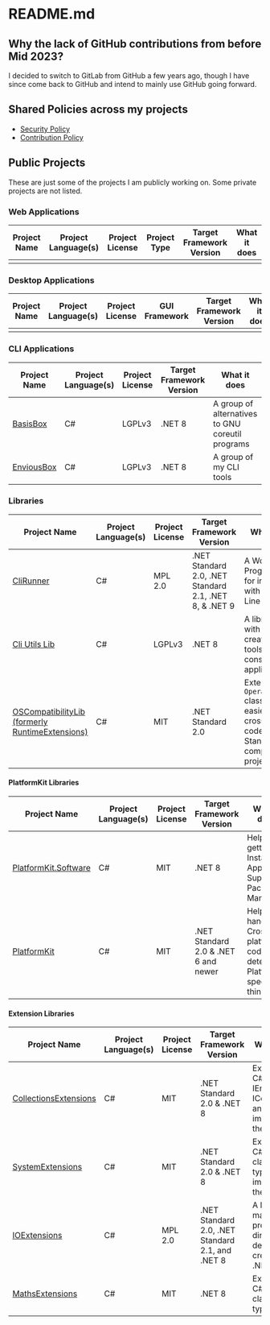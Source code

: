 # README.md

## Why the lack of GitHub contributions from before Mid 2023?
I decided to switch to GitLab from GitHub a few years ago, though I have since come back to GitHub and intend to mainly use GitHub going forward.

## Shared Policies across my projects
* [Security Policy](https://github.com/alastairlundy/AlastairLundy/blob/main/SECURITY.md)
* [Contribution Policy](https://github.com/alastairlundy/AlastairLundy/blob/main/CONTRIBUTING.md)

## Public Projects
These are just some of the projects I am publicly working on. Some private projects are not listed.

### Web Applications
| Project Name | Project Language(s) | Project License | Project Type | Target Framework Version | What it does | 
|-|-|-|-|-|-|
| | | | | |

### Desktop Applications
| Project Name | Project Language(s) | Project License | GUI Framework | Target Framework Version | What it does | 
|-|-|-|-|-|-|
| | | | | |

### CLI Applications
| Project Name | Project Language(s) | Project License | Target Framework Version | What it does | 
|-|-|-|-|-|
| [BasisBox](https://github.com/alastairlundy/BasisBox/) | C# | LGPLv3 |.NET 8 | A group of alternatives to GNU coreutil programs |
| [EnviousBox](https://github.com/EnviousBox) | C# | LGPLv3 | .NET 8 | A group of my CLI tools | 

### Libraries
| Project Name | Project Language(s) | Project License |Target Framework Version | What it does | 
|-|-|-|-|-|
| [CliRunner](https://github.com/alastairlundy/CliRunner) | C# | MPL 2.0 | .NET Standard 2.0, .NET Standard 2.1, .NET 8, & .NET 9 | A Work In Progress library for interacting with Command Line Interfaces. |
| [Cli Utils Lib](https://github.com/alastairlundy/CliUtilsLib) | C# | LGPLv3 | .NET 8 | A library to help with the creation of CLI tools and/or console applications.|
| [OSCompatibilityLib (formerly RuntimeExtensions)](https://github.com/alastairlundy/OSCompatibilityLib) | C# | MIT | .NET Standard 2.0 | Extends the ``OperatingSystem`` class to make it easier to handle cross-platform code on .NET Standard 2 compatible projects |

#### PlatformKit Libraries
| Project Name | Project Language(s) | Project License |Target Framework Version | What it does | 
|-|-|-|-|-|
| [PlatformKit.Software](https://github.com/PlatformKitLibrary/PlatformKit.Software) | C# | MIT | .NET 8| Helps with getting Installed Apps and Supported Package Managers.|  
| [PlatformKit](https://github.com/alastairlundy/PlatformKit) | C# | MIT | .NET Standard 2.0 & .NET 6 and newer | Helps with handling Cross-platform code and detecting Platform specific things. |

#### Extension Libraries
| Project Name | Project Language(s) | Project License |Target Framework Version | What it does | 
|-|-|-|-|-|
| [CollectionsExtensions](https://github.com/alastairlundy/CollectionsExtensions) | C# | MIT | .NET Standard 2.0 & .NET 8 | Extensions to C# IEnumerables, ICollections, and more to improve them. | 
| [SystemExtensions](https://github.com/alastairlundy/CollectionsExtensions) | C# | MIT | .NET Standard 2.0 & .NET 8 | Extensions to C# System classes and types to improve them. | 
| [IOExtensions](https://github.com/alastairlundy/IOExtensions) | C# | MPL 2.0 | .NET Standard 2.0, .NET Standard 2.1, and .NET 8 | A library to make programmatic directory deletion and creation in .NET easier. | 
| [MathsExtensions](https://github.com/alastairlundy/MathsExtensions) | C# | MIT | .NET 8 | Extensions to C# Math classes and types. |
